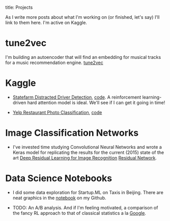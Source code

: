 title: Projects

As I write more posts about what I'm working on (or finished, let's say) I'll
link to them here. I'm active on Kaggle. 

# tune2vec

I'm building an autoencoder that will find an embedding for musical tracks for a music recommendation engine.
[tune2vec](https://github.com/roryhr/tune2vec)

# Kaggle

* [Statefarm Distracted Driver Detection](https://www.kaggle.com/c/state-farm-distracted-driver-detection),  [code](https://github.com/roryhr/distracted-drivers-keras).
A reinforcement learning-driven hard attention model is ideal. We'll see if I can get it going in time! 

* [Yelp Restaurant Photo Classification](https://www.kaggle.com/c/yelp-restaurant-photo-classification), [code](https://github.com/roryhr/yelp_kaggle)


# Image Classification Networks

* I've invested time studying Convolutional Neural Networks and wrote a Keras model for replicating the results for the current (2015) state of the art [Deep Residual Learning for Image Recognition](http://arxiv.org/abs/1512.03358)
 [Residual Network](https://github.com/roryhr/keras_resnet).


# Data Science Notebooks

* I did some data exploration for Startup.ML on Taxis in Beijing. There are
  neat graphics in the [notebook](http://nbviewer.jupyter.org/github/roryhr/taxi-trajectories/blob/master/taxi-data-notebook.ipynb)
  on my Github.

* TODO: An A/B analysis. 
And if I'm feeling motivated, a comparison of the fancy RL approach to that of classical statistics a la [Google](https://support.google.com/analytics/answer/2844870?hl=en&ref_topic=2844866&rd=1). 